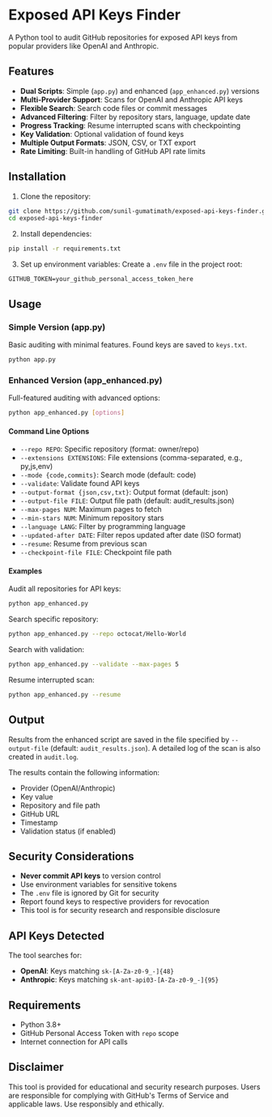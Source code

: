 # Exposed API Keys Finder

A Python tool to audit GitHub repositories for exposed API keys from popular providers like OpenAI and Anthropic.

## Features

- **Dual Scripts**: Simple (`app.py`) and enhanced (`app_enhanced.py`) versions
- **Multi-Provider Support**: Scans for OpenAI and Anthropic API keys
- **Flexible Search**: Search code files or commit messages
- **Advanced Filtering**: Filter by repository stars, language, update date
- **Progress Tracking**: Resume interrupted scans with checkpointing
- **Key Validation**: Optional validation of found keys
- **Multiple Output Formats**: JSON, CSV, or TXT export
- **Rate Limiting**: Built-in handling of GitHub API rate limits

## Installation

1. Clone the repository:

```bash
git clone https://github.com/sunil-gumatimath/exposed-api-keys-finder.git
cd exposed-api-keys-finder
```

2. Install dependencies:

```bash
pip install -r requirements.txt
```

3. Set up environment variables:
Create a `.env` file in the project root:

```
GITHUB_TOKEN=your_github_personal_access_token_here
```

## Usage

### Simple Version (app.py)

Basic auditing with minimal features. Found keys are saved to `keys.txt`.

```bash
python app.py
```

### Enhanced Version (app_enhanced.py)

Full-featured auditing with advanced options:

```bash
python app_enhanced.py [options]
```

#### Command Line Options

- `--repo REPO`: Specific repository (format: owner/repo)
- `--extensions EXTENSIONS`: File extensions (comma-separated, e.g., py,js,env)
- `--mode {code,commits}`: Search mode (default: code)
- `--validate`: Validate found API keys
- `--output-format {json,csv,txt}`: Output format (default: json)
- `--output-file FILE`: Output file path (default: audit_results.json)
- `--max-pages NUM`: Maximum pages to fetch
- `--min-stars NUM`: Minimum repository stars
- `--language LANG`: Filter by programming language
- `--updated-after DATE`: Filter repos updated after date (ISO format)
- `--resume`: Resume from previous scan
- `--checkpoint-file FILE`: Checkpoint file path

#### Examples

Audit all repositories for API keys:

```bash
python app_enhanced.py
```

Search specific repository:

```bash
python app_enhanced.py --repo octocat/Hello-World
```

Search with validation:

```bash
python app_enhanced.py --validate --max-pages 5
```

Resume interrupted scan:

```bash
python app_enhanced.py --resume
```

## Output

Results from the enhanced script are saved in the file specified by `--output-file` (default: `audit_results.json`). A detailed log of the scan is also created in `audit.log`.

The results contain the following information:

- Provider (OpenAI/Anthropic)
- Key value
- Repository and file path
- GitHub URL
- Timestamp
- Validation status (if enabled)

## Security Considerations

- **Never commit API keys** to version control
- Use environment variables for sensitive tokens
- The `.env` file is ignored by Git for security
- Report found keys to respective providers for revocation
- This tool is for security research and responsible disclosure

## API Keys Detected

The tool searches for:

- **OpenAI**: Keys matching `sk-[A-Za-z0-9_-]{48}`
- **Anthropic**: Keys matching `sk-ant-api03-[A-Za-z0-9_-]{95}`

## Requirements

- Python 3.8+
- GitHub Personal Access Token with `repo` scope
- Internet connection for API calls

## Disclaimer

This tool is provided for educational and security research purposes. Users are responsible for complying with GitHub's Terms of Service and applicable laws. Use responsibly and ethically.
